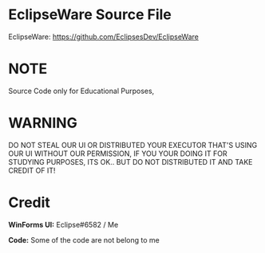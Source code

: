 # EclipseWare Source File

EclipseWare: https://github.com/EclipsesDev/EclipseWare

# NOTE
Source Code only for Educational Purposes,

# WARNING

DO NOT STEAL OUR UI OR DISTRIBUTED YOUR EXECUTOR THAT'S USING OUR UI WITHOUT OUR PERMISSION, 
IF YOU YOUR DOING IT FOR STUDYING PURPOSES, ITS OK.. BUT DO NOT DISTRIBUTED IT AND 
TAKE CREDIT OF IT!

# Credit
**WinForms UI:** Eclipse#6582 / Me

**Code:** Some of the code are not belong to me
